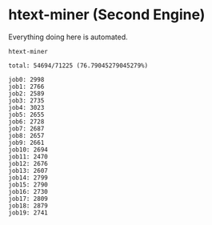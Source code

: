# htext-miner (Second Engine)

Everything doing here is automated.

```
htext-miner

total: 54694/71225 (76.79045279045279%)

job0: 2998
job1: 2766
job2: 2589
job3: 2735
job4: 3023
job5: 2655
job6: 2728
job7: 2687
job8: 2657
job9: 2661
job10: 2694
job11: 2470
job12: 2676
job13: 2607
job14: 2799
job15: 2790
job16: 2730
job17: 2809
job18: 2879
job19: 2741
```